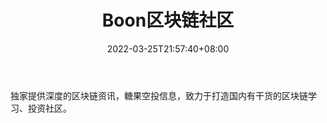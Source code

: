 ﻿---
weight: 
title: "Boon区块链社区"
description: "独家提供深度的区块链资讯，糖果空投信息，致力于打造国内有干货的区块链学习、投资社区"
date: 2022-03-25T21:57:40+08:00
lastmod: 2022-03-25T16:45:40+08:00
draft: false
authors: ["Metabd"]
featuredImage: "boonqukuailianshequ.jpg"
link: ""
tags: ["微信公众号","Boon区块链社区"]
categories: ["navigation"]
navigation: ["微信公众号"]
lightgallery: true
toc: true
pinned: false
recommend: false
recommend1: false
---
独家提供深度的区块链资讯，糖果空投信息，致力于打造国内有干货的区块链学习、投资社区。
